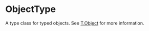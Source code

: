 # ObjectType

A type class for typed objects. See [T.Object](../../builtins/object/README.md) for more information.
